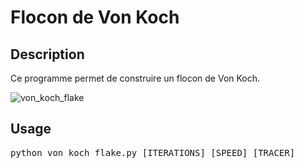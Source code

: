 # Flocon de Von Koch

## Description

Ce programme permet de construire un flocon de Von Koch.

![von_koch_flake](https://github.com/user-attachments/assets/e4dbfa75-1567-4ab1-9e1d-7bc93c3d250d)

## Usage

<pre>
python von_koch_flake.py [ITERATIONS] [SPEED] [TRACER]
</pre>
